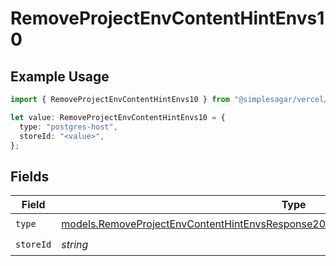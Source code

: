 # RemoveProjectEnvContentHintEnvs10

## Example Usage

```typescript
import { RemoveProjectEnvContentHintEnvs10 } from "@simplesagar/vercel/models/removeprojectenvop.js";

let value: RemoveProjectEnvContentHintEnvs10 = {
  type: "postgres-host",
  storeId: "<value>",
};
```

## Fields

| Field                                                                                                                                                                            | Type                                                                                                                                                                             | Required                                                                                                                                                                         | Description                                                                                                                                                                      |
| -------------------------------------------------------------------------------------------------------------------------------------------------------------------------------- | -------------------------------------------------------------------------------------------------------------------------------------------------------------------------------- | -------------------------------------------------------------------------------------------------------------------------------------------------------------------------------- | -------------------------------------------------------------------------------------------------------------------------------------------------------------------------------- |
| `type`                                                                                                                                                                           | [models.RemoveProjectEnvContentHintEnvsResponse200ApplicationJSONResponseBody210Type](../models/removeprojectenvcontenthintenvsresponse200applicationjsonresponsebody210type.md) | :heavy_check_mark:                                                                                                                                                               | N/A                                                                                                                                                                              |
| `storeId`                                                                                                                                                                        | *string*                                                                                                                                                                         | :heavy_check_mark:                                                                                                                                                               | N/A                                                                                                                                                                              |